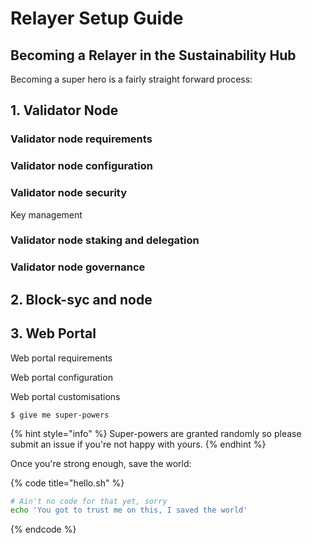 # Relayer Setup Guide

## Becoming a Relayer in the Sustainability Hub

Becoming a super hero is a fairly straight forward process:



## 1. Validator Node

### Validator node requirements

### Validator node configuration

### Validator node security

Key management

### Validator node staking and delegation

### Validator node governance

## 2. Block-syc and node

## 3. Web Portal

Web portal requirements

Web portal configuration

Web portal customisations





```
$ give me super-powers
```

{% hint style="info" %}
 Super-powers are granted randomly so please submit an issue if you're not happy with yours.
{% endhint %}

Once you're strong enough, save the world:

{% code title="hello.sh" %}
```bash
# Ain't no code for that yet, sorry
echo 'You got to trust me on this, I saved the world'
```
{% endcode %}



